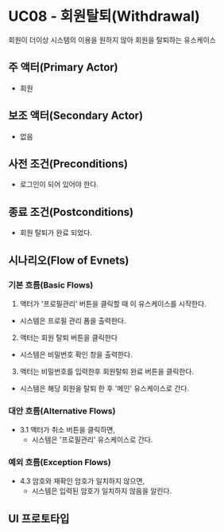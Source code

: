 # UC08 - 회원탈퇴(Withdrawal)
회원이 더이상 시스템의 이용을 원하지 않아 회원을 탈퇴하는 유스케이스

## 주 액터(Primary Actor)
- 회원

## 보조 액터(Secondary Actor)
- 없음

## 사전 조건(Preconditions)
- 로그인이 되어 있어야 한다.

## 종료 조건(Postconditions)
- 회원 탈퇴가 완료 되었다.

## 시나리오(Flow of Evnets)

### 기본 흐름(Basic Flows)

1. 액터가 '프로필관리' 버튼을 클릭할 때 이 유스케이스를 시작한다.
- 시스템은 프로필 관리 폼을 출력한다.
2. 액터는 회원 탈퇴 버튼을 클릭한다
- 시스템은 비밀번호 확인 창을 출력한다.
3. 액터는 비밀번호를 입력한후 회원탈퇴 완료 버튼을 클릭한다.
- 시스템은 해당 회원을 탈퇴 한 후 '메인' 유스케이스로 간다.

### 대안 흐름(Alternative Flows)
- 3.1 액터가 취소 버튼을 클릭하면,
    - 시스템은 '프로필관리' 유스케이스로 간다.

### 예외 흐름(Exception Flows)
- 4.3 암호와 재확인 암호가 일치하지 않으면,
    - 시스템은 입력된 암호가 일치하지 않음을 알린다.


## UI 프로토타입


###